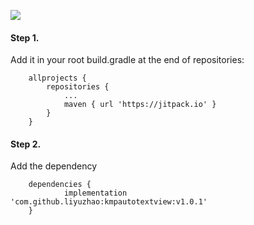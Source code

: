 [![](https://jitpack.io/v/liyuzhao/kmpautotextview.svg)](https://jitpack.io/#liyuzhao/kmpautotextview)


#### Step 1.
Add it in your root build.gradle at the end of repositories:

```
	allprojects {
		repositories {
			...
			maven { url 'https://jitpack.io' }
		}
	}
```

#### Step 2.
Add the dependency

```
	dependencies {
	        implementation 'com.github.liyuzhao:kmpautotextview:v1.0.1'
	}

```